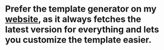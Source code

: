 # Prefer the template generator on my [website](https://rhm176.de/equilinox), as it always fetches the latest version for everything and lets you customize the template easier.
